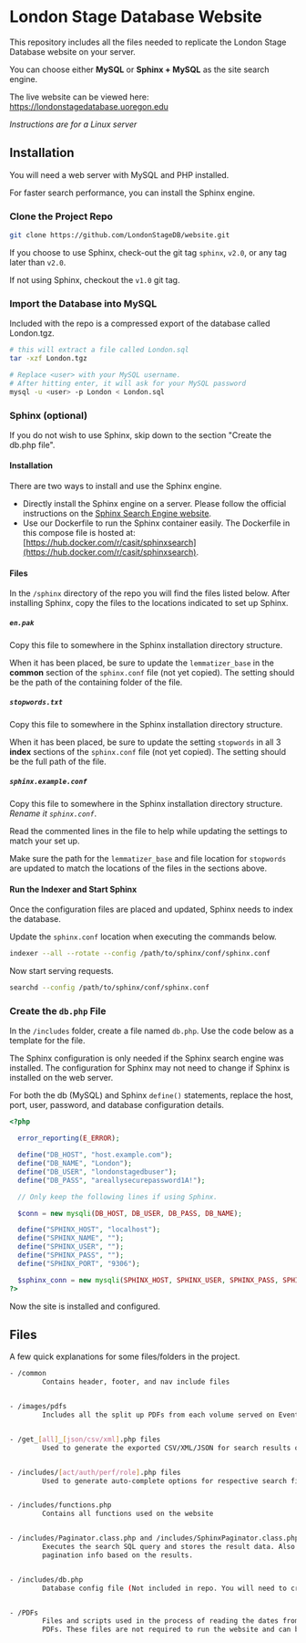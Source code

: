 # London Stage Database Website

This repository includes all the files needed to replicate the London Stage Database website on your server.

You can choose either **MySQL** or **Sphinx + MySQL** as the site search engine.

The live website can be viewed here: https://londonstagedatabase.uoregon.edu

*Instructions are for a Linux server*

## Installation

You will need a web server with MySQL and PHP installed.

For faster search performance, you can install the Sphinx engine.

### Clone the Project Repo

``` bash
git clone https://github.com/LondonStageDB/website.git
```

If you choose to use Sphinx, check-out the git tag `sphinx`, `v2.0`, or any tag later than `v2.0`.

If not using Sphinx, checkout the `v1.0` git tag.

### Import the Database into MySQL

Included with the repo is a compressed export of the database called London.tgz.

``` bash
# this will extract a file called London.sql
tar -xzf London.tgz

# Replace <user> with your MySQL username.
# After hitting enter, it will ask for your MySQL password
mysql -u <user> -p London < London.sql
```

### Sphinx (optional)

If you do not wish to use Sphinx, skip down to the section "Create the db.php file".

#### Installation

There are two ways to install and use the Sphinx engine.

- Directly install the Sphinx engine on a server.
  Please follow the official instructions on the [Sphinx Search Engine website](http://sphinxsearch.com/docs/current.html#installing-debian).
- Use our Dockerfile to run the Sphinx container easily.
  The Dockerfile in this compose file is hosted at: [https://hub.docker.com/r/casit/sphinxsearch](https://hub.docker.com/r/casit/sphinxsearch).

#### Files

In the `/sphinx` directory of the repo you will find the files listed below. After installing Sphinx, copy the files to the locations indicated to set up Sphinx.

##### `en.pak`

Copy this file to somewhere in the Sphinx installation directory structure.

When it has been placed, be sure to update the `lemmatizer_base` in the **common** section of the `sphinx.conf` file (not yet copied). The setting should be the path of the containing folder of the file.

##### `stopwords.txt`

Copy this file to somewhere in the Sphinx installation directory structure.

When it has been placed, be sure to update the setting `stopwords` in all 3 **index** sections of the `sphinx.conf` file (not yet copied). The setting should be the full path of the file.

##### `sphinx.example.conf`

Copy this file to somewhere in the Sphinx installation directory structure. *Rename it `sphinx.conf`*.

Read the commented lines in the file to help while updating the settings to match your set up.

Make sure the path for the `lemmatizer_base` and file location for `stopwords` are updated to match the locations of the files in the sections above.

#### Run the Indexer and Start Sphinx

Once the configuration files are placed and updated, Sphinx needs to index the database.

Update the `sphinx.conf` location when executing the commands below.

```bash
indexer --all --rotate --config /path/to/sphinx/conf/sphinx.conf
```

Now start serving requests.

```bash
searchd --config /path/to/sphinx/conf/sphinx.conf
```

### Create the `db.php` File

In the `/includes` folder, create a file named `db.php`. Use the code below as a template for the file.

The Sphinx configuration is only needed if the Sphinx search engine was installed. The configuration for Sphinx may not need to change if Sphinx is installed on the web server.

For both the db (MySQL) and Sphinx `define()` statements, replace the host, port, user, password, and database configuration details.

``` php
<?php

  error_reporting(E_ERROR);

  define("DB_HOST", "host.example.com");
  define("DB_NAME", "London");
  define("DB_USER", "londonstagedbuser");
  define("DB_PASS", "areallysecurepassword1A!");

  // Only keep the following lines if using Sphinx.

  $conn = new mysqli(DB_HOST, DB_USER, DB_PASS, DB_NAME);

  define("SPHINX_HOST", "localhost");
  define("SPHINX_NAME", "");
  define("SPHINX_USER", "");
  define("SPHINX_PASS", "");
  define("SPHINX_PORT", "9306");

  $sphinx_conn = new mysqli(SPHINX_HOST, SPHINX_USER, SPHINX_PASS, SPHINX_NAME, SPHINX_PORT);
?>
```

Now the site is installed and configured.

## Files

A few quick explanations for some files/folders in the project.

``` bash
- /common
        Contains header, footer, and nav include files


- /images/pdfs
        Includes all the split up PDFs from each volume served on Event pages


- /get_[all]_[json/csv/xml].php files
        Used to generate the exported CSV/XML/JSON for search results or events


- /includes/[act/auth/perf/role].php files
        Used to generate auto-complete options for respective search fields


- /includes/functions.php
        Contains all functions used on the website


- /includes/Paginator.class.php and /includes/SphinxPaginator.class.php
        Executes the search SQL query and stores the result data. Also generates
        pagination info based on the results.


- /includes/db.php
        Database config file (Not included in repo. You will need to create your own - see above)


- /PDFs
        Files and scripts used in the process of reading the dates from and splitting up the 
        PDFs. These files are not required to run the website and can be deleted if desired. 
```
